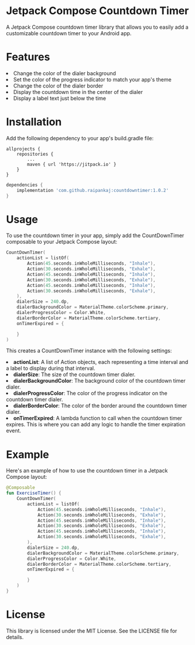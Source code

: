 # Jetpack Compose Countdown Timer
A Jetpack Compose countdown timer library that allows you to easily add a customizable countdown timer to your Android app.

<h1>Features</h1>
<li>Change the color of the dialer background</li>
<li>Set the color of the progress indicator to match your app's theme</h1>
<li>Change the color of the dialer border</h1>
<li>Display the countdown time in the center of the dialer</h1>
<li>Display a label text just below the time</h1>

<h1>Installation</h1>
Add the following dependency to your app's build.gradle file:

```grradle
allprojects {
    repositories {
        ...
        maven { url 'https://jitpack.io' }
    }
}
```

```gradle
dependencies {
    implementation 'com.github.raipankaj:countdowntimer:1.0.2'
}
```

<h1>Usage</h1>
To use the countdown timer in your app, simply add the CountDownTimer composable to your Jetpack Compose layout:

```kotlin
CountDownTimer(
    actionList = listOf(
        Action(45.seconds.inWholeMilliseconds, "Inhale"),
        Action(30.seconds.inWholeMilliseconds, "Exhale"),
        Action(45.seconds.inWholeMilliseconds, "Inhale"),
        Action(30.seconds.inWholeMilliseconds, "Exhale"),
        Action(45.seconds.inWholeMilliseconds, "Inhale"),
        Action(30.seconds.inWholeMilliseconds, "Exhale"),
    ),
    dialerSize = 240.dp,
    dialerBackgroundColor = MaterialTheme.colorScheme.primary,
    dialerProgressColor = Color.White,
    dialerBorderColor = MaterialTheme.colorScheme.tertiary,
    onTimerExpired = {

    }
)
```

This creates a CountDownTimer instance with the following settings:

<li><b>actionList</b>: A list of Action objects, each representing a time interval and a label to display during that interval.</h1>
<li><b>dialerSize</b>: The size of the countdown timer dialer.</h1>
<li><b>dialerBackgroundColor</b>: The background color of the countdown timer dialer.</h1>
<li><b>dialerProgressColor</b>: The color of the progress indicator on the countdown timer dialer.</h1>
<li><b>dialerBorderColor</b>: The color of the border around the countdown timer dialer.</h1>
<li><b>onTimerExpired</b>: A lambda function to call when the countdown timer expires. This is where you can add any logic to handle the timer expiration event.</h1>

<h1>Example</h1>
Here's an example of how to use the countdown timer in a Jetpack Compose layout:

```kotlin
@Composable
fun ExerciseTimer() {
    CountDownTimer(
        actionList = listOf(
            Action(45.seconds.inWholeMilliseconds, "Inhale"),
            Action(30.seconds.inWholeMilliseconds, "Exhale"),
            Action(45.seconds.inWholeMilliseconds, "Inhale"),
            Action(30.seconds.inWholeMilliseconds, "Exhale"),
            Action(45.seconds.inWholeMilliseconds, "Inhale"),
            Action(30.seconds.inWholeMilliseconds, "Exhale"),
        ),
        dialerSize = 240.dp,
        dialerBackgroundColor = MaterialTheme.colorScheme.primary,
        dialerProgressColor = Color.White,
        dialerBorderColor = MaterialTheme.colorScheme.tertiary,
        onTimerExpired = {

        }
    )
}
```

<h1>License</h1>
This library is licensed under the MIT License. See the LICENSE file for details.

